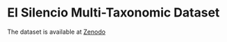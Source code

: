 # El Silencio Multi-Taxonomic Dataset
The dataset is available at [Zenodo](https://github.com/redecoacustica/elsilencio-dataset/)
